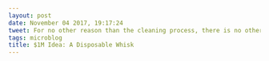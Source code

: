 ```yaml
---
layout: post
date: November 04 2017, 19:17:24
tweet: For no other reason than the cleaning process, there is no other utensil that deserves to have a disposable version more than a whisk.
tags: microblog
title: $1M Idea: A Disposable Whisk
---
```




